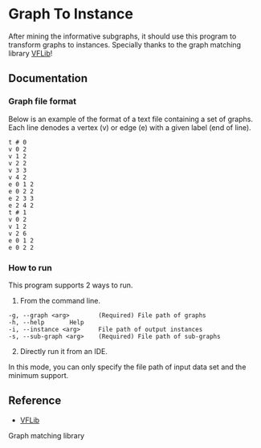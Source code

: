 # Graph To Instance

After mining the informative subgraphs, it should use this program to transform graphs to instances. Specially thanks to the graph matching library [VFLib][VFLib]!

## Documentation

### Graph file format

Below is an example of the format of a text file containing a set of graphs. Each line denodes a vertex (v) or edge (e) with a given label (end of line).

```
t # 0
v 0 2
v 1 2
v 2 2
v 3 3
v 4 2
e 0 1 2
e 0 2 2
e 2 3 3
e 2 4 2
t # 1
v 0 2
v 1 2
v 2 6
e 0 1 2
e 0 2 2
```

### How to run

This program supports 2 ways to run.

1. From the command line.

```
-g, --graph <arg>        (Required) File path of graphs
-h, --help       Help
-i, --instance <arg>     File path of output instances
-s, --sub-graph <arg>    (Required) File path of sub-graphs
 ```

2. Directly run it from an IDE.

In this mode, you can only specify the file path of input data set and the minimum support.

## Reference

- [VFLib][VFLib]

Graph matching library

[VFLib]: https://www3.cs.stonybrook.edu/~algorith/implement/vflib/implement.shtml
